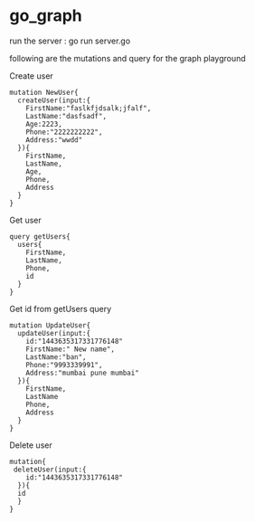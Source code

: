 # go_graph

run the server : go run server.go

following are the mutations and query for the graph playground

Create user
```
mutation NewUser{
  createUser(input:{
    FirstName:"faslkfjdsalk;jfalf",
    LastName:"dasfsadf",
    Age:2223,
    Phone:"2222222222",
    Address:"wwdd"
  }){
    FirstName,
    LastName,
    Age,
    Phone,
    Address
  }
}
```
Get user
```
query getUsers{
  users{
    FirstName,
    LastName,
    Phone,
    id
  }
}
```



Get id from getUsers query
```
mutation UpdateUser{
  updateUser(input:{
    id:"1443635317331776148" 
    FirstName:" New name",
    LastName:"ban",
    Phone:"9993339991",
    Address:"mumbai pune mumbai"
  }){
    FirstName,
    LastName
    Phone,
    Address
  }
}
```
Delete user
```
mutation{
 deleteUser(input:{
    id:"1443635317331776148"
  }){
  id
  }
}
```



